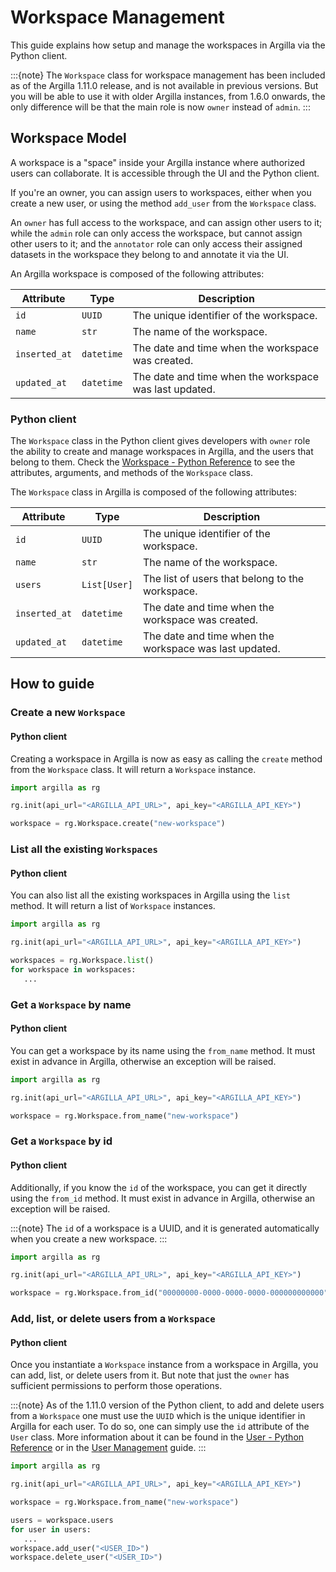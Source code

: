 # Workspace Management

This guide explains how setup and manage the workspaces in Argilla via the Python client.

:::{note}
The `Workspace` class for workspace management has been included as of the Argilla 1.11.0 release, and is not available in previous versions. But you will be able to use it with older Argilla instances, from 1.6.0 onwards, the only difference will be that the main role is now `owner` instead of `admin`.
:::

## Workspace Model

A workspace is a "space" inside your Argilla instance where authorized users can collaborate. It is accessible through the UI and the Python client.

If you're an owner, you can assign users to workspaces, either when you create a new user, or using the method `add_user` from the `Workspace` class.

An `owner` has full access to the workspace, and can assign other users to it; while the `admin` role can only access the workspace, but cannot assign other users to it; and the `annotator` role can only access their assigned datasets in the workspace they belong to and annotate it via the UI.

An Argilla workspace is composed of the following attributes:

| Attribute | Type | Description |
| --- | --- | --- |
| `id` | `UUID` | The unique identifier of the workspace. |
| `name` | `str` | The name of the workspace. |
| `inserted_at` | `datetime` | The date and time when the workspace was created. |
| `updated_at` | `datetime` | The date and time when the workspace was last updated. |

### Python client

The `Workspace` class in the Python client gives developers with `owner` role the ability to create and manage workspaces in Argilla, and the users that belong to them. Check the [Workspace - Python Reference](../reference/python/python_workspaces.rst) to see the attributes, arguments, and methods of the `Workspace` class.

The `Workspace` class in Argilla is composed of the following attributes:

| Attribute | Type | Description |
| --- | --- | --- |
| `id` | `UUID` | The unique identifier of the workspace. |
| `name` | `str` | The name of the workspace. |
| `users` | `List[User]` | The list of users that belong to the workspace. |
| `inserted_at` | `datetime` | The date and time when the workspace was created. |
| `updated_at` | `datetime` | The date and time when the workspace was last updated. |


## How to guide

### Create a new `Workspace`

#### Python client

Creating a workspace in Argilla is now as easy as calling the `create` method from the `Workspace` class. It will return a `Workspace` instance.

```python
import argilla as rg

rg.init(api_url="<ARGILLA_API_URL>", api_key="<ARGILLA_API_KEY>")

workspace = rg.Workspace.create("new-workspace")
```

### List all the existing `Workspaces`

#### Python client

You can also list all the existing workspaces in Argilla using the `list` method. It will return a list of `Workspace` instances.

```python
import argilla as rg

rg.init(api_url="<ARGILLA_API_URL>", api_key="<ARGILLA_API_KEY>")

workspaces = rg.Workspace.list()
for workspace in workspaces:
   ...
```

### Get a `Workspace` by name

#### Python client

You can get a workspace by its name using the `from_name` method. It must exist in advance in Argilla, otherwise an exception will be raised.

```python
import argilla as rg

rg.init(api_url="<ARGILLA_API_URL>", api_key="<ARGILLA_API_KEY>")

workspace = rg.Workspace.from_name("new-workspace")
```

### Get a `Workspace` by id

#### Python client

Additionally, if you know the `id` of the workspace, you can get it directly using the `from_id` method. It must exist in advance in Argilla, otherwise an exception will be raised.

:::{note}
The `id` of a workspace is a UUID, and it is generated automatically when you create a new workspace.
:::

```python
import argilla as rg

rg.init(api_url="<ARGILLA_API_URL>", api_key="<ARGILLA_API_KEY>")

workspace = rg.Workspace.from_id("00000000-0000-0000-0000-000000000000")
```

### Add, list, or delete users from a `Workspace`

#### Python client

Once you instantiate a `Workspace` instance from a workspace in Argilla, you can add, list, or delete users from it. But note that just the `owner` has sufficient permissions to perform those operations.

:::{note}
As of the 1.11.0 version of the Python client, to add and delete users from a `Workspace` one must use the `UUID` which is the unique identifier in Argilla for each user. To do so, one can simply use the `id` attribute of the `User` class. More information about it can be found in the [User - Python Reference](../reference/python/python_users.rst) or in the [User Management](user_management.md) guide.
:::

```python
import argilla as rg

rg.init(api_url="<ARGILLA_API_URL>", api_key="<ARGILLA_API_KEY>")

workspace = rg.Workspace.from_name("new-workspace")

users = workspace.users
for user in users:
   ...
workspace.add_user("<USER_ID>")
workspace.delete_user("<USER_ID>")
```
